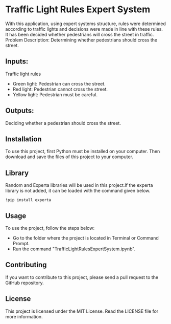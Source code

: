 # Traffic Light Rules Expert System
With this application, using expert systems structure, rules were determined according to traffic lights and decisions were made in line with these rules. It has been decided whether pedestrians will cross the street in traffic. Problem Description: Determining whether pedestrians should cross the street.

## Inputs:

Traffic light rules
- Green light: Pedestrian can cross the street.
- Red light: Pedestrian cannot cross the street.
- Yellow light: Pedestrian must be careful.

## Outputs:

Deciding whether a pedestrian should cross the street.
## Installation

To use this project, first Python must be installed on your computer. Then download and save the files of this project to your computer.
## Library 
Random and Experta libraries will be used in this project.If the experta library is not added, it can be loaded with the command given below.
```
!pip install experta
```
## Usage

To use the project, follow the steps below:

- Go to the folder where the project is located in Terminal or Command Prompt.
- Run the command "TrafficLightRulesExpertSystem.ipynb".

## Contributing

If you want to contribute to this project, please send a pull request to the GitHub repository.

## License

This project is licensed under the MIT License. Read the LICENSE file for more information.
